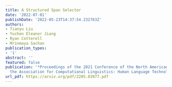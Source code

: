 ```yaml
---
title: A Structured Span Selector
date: '2022-07-01'
publishDate: '2022-05-23T14:37:54.232763Z'
authors:
- Tianyu Liu
- Yuchen Eleanor Jiang
- Ryan Cotterell
- Mrinmaya Sachan
publication_types:
- '1'
abstract: ''
featured: false
publication: '*Proceedings of the 2021 Conference of the North American Chapter of
  the Association for Computational Linguistics: Human Language Technologies*'
url_pdf: https://arxiv.org/pdf/2205.03977.pdf
---
```


